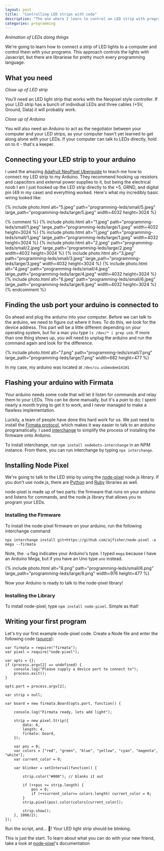 ```yaml
---
layout: post
title:  "Controlling LED strips with code"
description: "The one where I learn to control an LED strip with programs. And eventually over the internet."
categories: programming
---
```


*Animation of LEDs doing things*

We're going to learn how to connect a strip of LED lights to a computer and control them with your programs. This approach controls the lights with Javacript, but there are librariese for pretty much every programming language.

## What you need

*Close up of LED strip*

You'll need an LED light strip that works with the Neopixel style controller. If your LED strip has a bunch of individual LEDs and three cables (+5V, Ground, Data) it will probably work. 

*Close up of Arduino*

You will also need an Arduino to act as the negotiator between your computer and your LED strips, as your computer hasn't yet learned to get along alone with your LEDs. If your computer can talk to LEDs directly, hold on to it - that's a keeper.

## Connecting your LED strip to your arduino

I used the amazing [Adafruit NeoPixel Uberguide](https://learn.adafruit.com/adafruit-neopixel-uberguide) to teach me how to connect my LED strip to my Arduino. They recommend hooking up resistors and capacitors and external power supplies to it, but being the electrical noob I am I just hooked up the LED strip directly to the +5, GRND, and digital pin (49 in my case) and everything worked. Here's what my incredibly basic wiring looked like:

{% include photo.html alt="5.jpeg" path="programming-leds/small/5.jpeg" large_path="programming-leds/large/5.jpeg" width=4032 height=3024 %}

{% comment %}
{% include photo.html alt="1.jpeg" path="programming-leds/small/1.jpeg" large_path="programming-leds/large/1.jpeg" width=4032 height=3024 %}
{% include photo.html alt="1.jpeg" path="programming-leds/small/1.jpeg" large_path="programming-leds/large/1.jpeg" width=4032 height=3024 %}
{% include photo.html alt="2.jpeg" path="programming-leds/small/2.jpeg" large_path="programming-leds/large/2.jpeg" width=4032 height=3024 %}
{% include photo.html alt="3.jpeg" path="programming-leds/small/3.jpeg" large_path="programming-leds/large/3.jpeg" width=4032 height=3024 %}
{% include photo.html alt="4.jpeg" path="programming-leds/small/4.jpeg" large_path="programming-leds/large/4.jpeg" width=4032 height=3024 %}
{% include photo.html alt="6.jpeg" path="programming-leds/small/6.jpeg" large_path="programming-leds/large/6.jpeg" width=4032 height=3024 %}
{% endcomment %}

## Finding the usb port your arduino is connected to

Go ahead and plug the arduino into your computer. Before we can talk to the arduino, we need to figure out where it lives. To do this, we look for the device address. This part will be a little different depending on your operating system, but for a mac you type ```ls /dev/* | grep usb```. If more than one thing shows up, you will need to unplug the arduino and run the command again and look for the difference.

{% include photo.html alt="7.png" path="programming-leds/small/7.png" large_path="programming-leds/large/7.png" width=682 height=477 %}

In my case, my arduino was located at ```/dev/cu.usbmodem14101```

## Flashing your arduino with Firmata

Your arduino needs some code that will let it listen for commands and relay them to your LEDs. This can be done manually, but it's a *pain* to do; I spent nearly a month trying to get it to work, and I never managed to make a flawless implementation. 

Luckily, a team of people have done this hard work for us. We just need to install the [Firmata protocol](https://github.com/firmata/protocol), which makes it way easier to talk to an arduino programatically. I used [interchange](https://www.npmjs.com/package/nodebots-interchange) to simplify the process of installing the firmware onto Arduino.

To install interchange, run ```npm install nodebots-interchange``` in an NPM instance. From there, you can run interchange by typing ```npx interchange```.


## Installing Node Pixel

We're going to talk to the LED strip by using the [node-pixel](https://github.com/ajfisher/node-pixel) node.js library. If you don't use node.js, there are [Python](https://github.com/lupeke/python-firmata) and [Ruby](https://github.com/hardbap/firmata) libraries as well.

node-pixel is made up of two parts: the firmware that runs on your arduino and listens for commands, and the node.js library that allows you to program your LEDs.

### Installing the Firmware

To install the node-pixel firmware on your arduino, run the following interchange command

```npx interchange install git+https://github.com/ajfisher/node-pixel -a mega --firmata```

Note, the ```-a``` flag indicates your Arduino's type. I typed ```mega``` because I have an Arduino Mega, but if you have an Uno type ```uno``` instead.

{% include photo.html alt="8.png" path="programming-leds/small/8.png" large_path="programming-leds/large/8.png" width=976 height=477 %}

Now your Arduino is ready to talk to the node-pixel library!

### Installing the Library

To install node-pixel, type ```npm install node-pixel```. Simple as that!

## Writing your first program

Let's try our first example node-pixel code. Create a Node file and enter the following code ([source](https://github.com/ajfisher/node-pixel/blob/HEAD/docs/firmata.md)):

```
var firmata = require("firmata");
var pixel = require("node-pixel");

var opts = {};
if (process.argv[2] == undefined) {
    console.log("Please supply a device port to connect to");
    process.exit();
}

opts.port = process.argv[2];

var strip = null;

var board = new firmata.Board(opts.port, function() {

    console.log("Firmata ready, lets add light");

    strip = new pixel.Strip({
        data: 6,
        length: 4,
        firmata: board,
    });

    var pos = 0;
    var colors = ["red", "green", "blue", "yellow", "cyan", "magenta", "white"];
    var current_color = 0;

    var blinker = setInterval(function() {

        strip.color("#000"); // blanks it out

        if (++pos >= strip.length) {
            pos = 0;
            if (++current_color>= colors.length) current_color = 0;
        }
        strip.pixel(pos).color(colors[current_color]);

        strip.show();
    }, 1000/2);
});
```

Run the script, and... 🎉! Your LED light strip should be blinking.

This is just the start. To learn about what you can do with your new friend, take a look at [node-pixel](https://github.com/ajfisher/node-pixel)'s documentation
